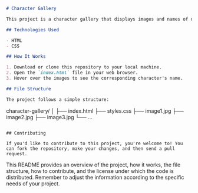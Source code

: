 ```markdown
# Character Gallery

This project is a character gallery that displays images and names of different characters. When you hover over an image, the corresponding character's name appears above it.

## Technologies Used

- HTML
- CSS

## How It Works

1. Download or clone this repository to your local machine.
2. Open the `index.html` file in your web browser.
3. Hover over the images to see the corresponding character's name.

## File Structure

The project follows a simple structure:

```
character-gallery/
│
├── index.html
├── styles.css
├── image1.jpg
├── image2.jpg
├── image3.jpg
└── ...
```

## Contributing

If you'd like to contribute to this project, you're welcome to! You can fork the repository, make your changes, and then send a pull request.

```

This README provides an overview of the project, how it works, the file structure, how to contribute, and the license under which the code is distributed. Remember to adjust the information according to the specific needs of your project.

```
